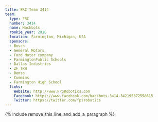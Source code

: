 ```yaml
---
title: FRC Team 3414
team:
  type: FRC
  number: 3414
  name: Hackbots
  rookie_year: 2010
  location: Farmington, Michigan, USA
  sponsors:
  - Bosch
  - General Motors
  - Ford Motor company
  - FarmingtonPublic Schools
  - Dallas Industries
  - ZF TRW
  - Denso
  - Cummins
  - Farmington High School
  links:
    Website: http://www.FPSRobotics.com
    Facebook: https://www.facebook.com/hackbots-3414-342195372558615
    Twitter: https://twitter.com/fpsrobotics
---
```


{% include remove_this_line_and_add_a_paragraph %}